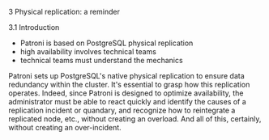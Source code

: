 3 Physical replication: a reminder

3.1 Introduction
  - Patroni is based on PostgreSQL physical replication
  - high availability involves technical teams
  - technical teams must understand the mechanics

  Patroni sets up PostgreSQL's native physical replication to ensure data redundancy within the cluster. It's essential to grasp how this replication operates.
Indeed, since Patroni is designed to optimize availability, the administrator must be able to react quickly and identify the causes of a replication incident or quandary,
and recognize how to reintegrate a replicated node, etc., without creating an overload. And all of this, certainly, without creating an over-incident.
